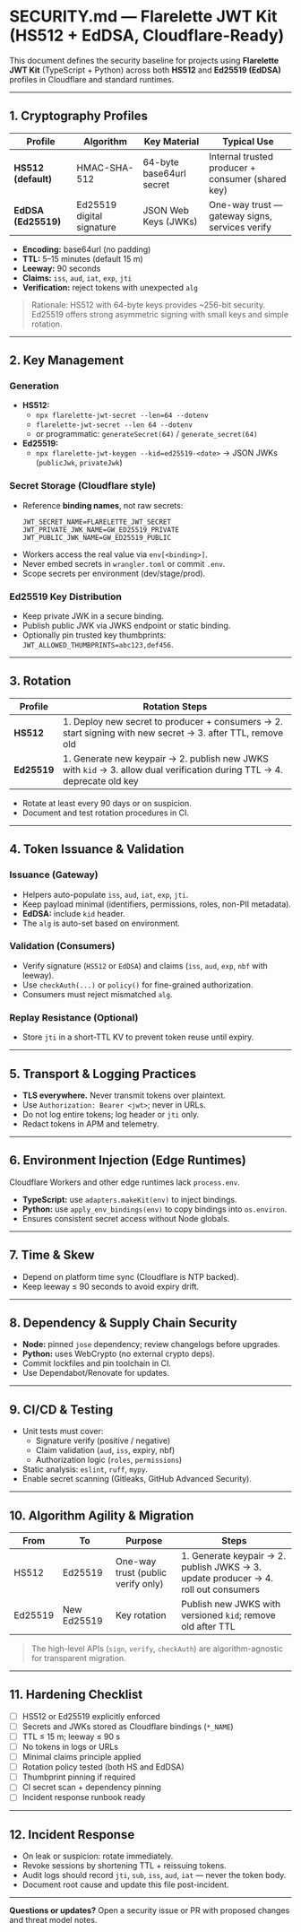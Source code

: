 # SECURITY.md — Flarelette JWT Kit (HS512 + EdDSA, Cloudflare-Ready)

This document defines the security baseline for projects using **Flarelette JWT Kit** (TypeScript + Python) across both **HS512** and **Ed25519 (EdDSA)** profiles in Cloudflare and standard runtimes.

---

## 1. Cryptography Profiles

| Profile | Algorithm | Key Material | Typical Use |
|----------|------------|--------------|--------------|
| **HS512 (default)** | HMAC-SHA-512 | 64-byte base64url secret | Internal trusted producer + consumer (shared key) |
| **EdDSA (Ed25519)** | Ed25519 digital signature | JSON Web Keys (JWKs) | One-way trust — gateway signs, services verify |

- **Encoding:** base64url (no padding)  
- **TTL:** 5–15 minutes (default 15 m)  
- **Leeway:** 90 seconds  
- **Claims:** `iss`, `aud`, `iat`, `exp`, `jti`  
- **Verification:** reject tokens with unexpected `alg`

> Rationale: HS512 with 64-byte keys provides ~256-bit security. Ed25519 offers strong asymmetric signing with small keys and simple rotation.

---

## 2. Key Management

### Generation
- **HS512:**  
  - `npx flarelette-jwt-secret --len=64 --dotenv`  
  - `flarelette-jwt-secret --len 64 --dotenv`  
  - or programmatic: `generateSecret(64)` / `generate_secret(64)`
- **Ed25519:**  
  - `npx flarelette-jwt-keygen --kid=ed25519-<date>` → JSON JWKs (`publicJwk`, `privateJwk`)

### Secret Storage (Cloudflare style)
- Reference **binding names**, not raw secrets:
  ```
  JWT_SECRET_NAME=FLARELETTE_JWT_SECRET
  JWT_PRIVATE_JWK_NAME=GW_ED25519_PRIVATE
  JWT_PUBLIC_JWK_NAME=GW_ED25519_PUBLIC
  ```
- Workers access the real value via `env[<binding>]`.
- Never embed secrets in `wrangler.toml` or commit `.env`.
- Scope secrets per environment (dev/stage/prod).

### Ed25519 Key Distribution
- Keep private JWK in a secure binding.  
- Publish public JWK via JWKS endpoint or static binding.  
- Optionally pin trusted key thumbprints:  
  `JWT_ALLOWED_THUMBPRINTS=abc123,def456`.

---

## 3. Rotation

| Profile | Rotation Steps |
|----------|----------------|
| **HS512** | 1. Deploy new secret to producer + consumers → 2. start signing with new secret → 3. after TTL, remove old |
| **Ed25519** | 1. Generate new keypair → 2. publish new JWKS with `kid` → 3. allow dual verification during TTL → 4. deprecate old key |

- Rotate at least every 90 days or on suspicion.  
- Document and test rotation procedures in CI.

---

## 4. Token Issuance & Validation

### Issuance (Gateway)
- Helpers auto-populate `iss`, `aud`, `iat`, `exp`, `jti`.  
- Keep payload minimal (identifiers, permissions, roles, non-PII metadata).  
- **EdDSA:** include `kid` header.  
- The `alg` is auto-set based on environment.

### Validation (Consumers)
- Verify signature (`HS512` or `EdDSA`) and claims (`iss`, `aud`, `exp`, `nbf` with leeway).  
- Use `checkAuth(...)` or `policy()` for fine-grained authorization.  
- Consumers must reject mismatched `alg`.

### Replay Resistance (Optional)
- Store `jti` in a short-TTL KV to prevent token reuse until expiry.

---

## 5. Transport & Logging Practices

- **TLS everywhere.** Never transmit tokens over plaintext.  
- Use `Authorization: Bearer <jwt>`; never in URLs.  
- Do not log entire tokens; log header or `jti` only.  
- Redact tokens in APM and telemetry.

---

## 6. Environment Injection (Edge Runtimes)

Cloudflare Workers and other edge runtimes lack `process.env`.  

- **TypeScript:** use `adapters.makeKit(env)` to inject bindings.  
- **Python:** use `apply_env_bindings(env)` to copy bindings into `os.environ`.  
- Ensures consistent secret access without Node globals.

---

## 7. Time & Skew

- Depend on platform time sync (Cloudflare is NTP backed).  
- Keep leeway ≤ 90 seconds to avoid expiry drift.

---

## 8. Dependency & Supply Chain Security

- **Node:** pinned `jose` dependency; review changelogs before upgrades.  
- **Python:** uses WebCrypto (no external crypto deps).  
- Commit lockfiles and pin toolchain in CI.  
- Use Dependabot/Renovate for updates.

---

## 9. CI/CD & Testing

- Unit tests must cover:
  - Signature verify (positive / negative)
  - Claim validation (`aud`, `iss`, expiry, nbf)
  - Authorization logic (`roles`, `permissions`)
- Static analysis: `eslint`, `ruff`, `mypy`.  
- Enable secret scanning (Gitleaks, GitHub Advanced Security).

---

## 10. Algorithm Agility & Migration

| From | To | Purpose | Steps |
|------|----|----------|-------|
| HS512 | Ed25519 | One-way trust (public verify only) | 1. Generate keypair → 2. publish JWKS → 3. update producer → 4. roll out consumers |
| Ed25519 | New Ed25519 | Key rotation | Publish new JWKS with versioned `kid`; remove old after TTL |

> The high-level APIs (`sign`, `verify`, `checkAuth`) are algorithm-agnostic for transparent migration.

---

## 11. Hardening Checklist

- [ ] HS512 or Ed25519 explicitly enforced  
- [ ] Secrets and JWKs stored as Cloudflare bindings (`*_NAME`)  
- [ ] TTL ≤ 15 m; leeway ≤ 90 s  
- [ ] No tokens in logs or URLs  
- [ ] Minimal claims principle applied  
- [ ] Rotation policy tested (both HS and EdDSA)  
- [ ] Thumbprint pinning if required  
- [ ] CI secret scan + dependency pinning  
- [ ] Incident response runbook ready

---

## 12. Incident Response

- On leak or suspicion: rotate immediately.  
- Revoke sessions by shortening TTL + reissuing tokens.  
- Audit logs should record `jti`, `sub`, `iss`, `aud`, `iat` — never the token body.  
- Document root cause and update this file post-incident.

---

**Questions or updates?** Open a security issue or PR with proposed changes and threat model notes.

